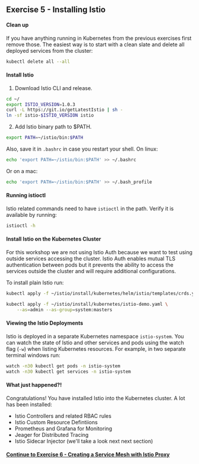 ## Exercise 5 - Installing Istio

#### Clean up

If you have anything running in Kubernetes from the previous exercises first remove those. The easiest way is to start with a clean slate and delete all deployed services from the cluster:

```sh
kubectl delete all --all
```

#### Install Istio

1. Download Istio CLI and release.

```sh
cd ~/
export ISTIO_VERSION=1.0.3
curl -L https://git.io/getLatestIstio | sh -
ln -sf istio-$ISTIO_VERSION istio
```

2. Add Istio binary path to $PATH.

```sh
export PATH=~/istio/bin:$PATH
```

Also, save it in `.bashrc` in case you restart your shell. On linux:

```sh
echo 'export PATH=~/istio/bin:$PATH' >> ~/.bashrc
```

Or on a mac:

```sh
echo 'export PATH=~/istio/bin:$PATH' >> ~/.bash_profile
```


#### Running istioctl

Istio related commands need to have `istioctl` in the path. Verify it is available by running:

```sh
istioctl -h
```

#### Install Istio on the Kubernetes Cluster

For this workshop we are not using Istio Auth because we want to test using outside services accessing the cluster.  Istio Auth enables mutual TLS authentication between pods but it prevents the ability to access the services outside the cluster and will require additional configurations.

To install plain Istio run:

```sh
kubectl apply -f ~/istio/install/kubernetes/helm/istio/templates/crds.yaml

kubectl apply -f ~/istio/install/kubernetes/istio-demo.yaml \
    --as=admin --as-group=system:masters
```


#### Viewing the Istio Deployments

Istio is deployed in a separate Kubernetes namespace `istio-system`.  You can watch the state of Istio and other services and pods using the watch flag (`-w`) when listing Kubernetes resources. For example, in two separate terminal windows run:

```sh
watch -n30 kubectl get pods -n istio-system
watch -n30 kubectl get services -n istio-system
```

#### What just happened?!

Congratulations! You have installed Istio into the Kubernetes cluster. A lot has been installed:
* Istio Controllers and related RBAC rules
* Istio Custom Resource Defintiions
* Prometheus and Grafana for Monitoring
* Jeager for Distributed Tracing
* Istio Sidecar Injector (we'll take a look next next section)

#### [Continue to Exercise 6 - Creating a Service Mesh with Istio Proxy](../exercise-6/README.md)
